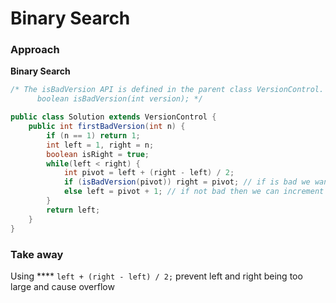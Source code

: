 # Binary Search

### Approach

**Binary Search**

```java
/* The isBadVersion API is defined in the parent class VersionControl.
      boolean isBadVersion(int version); */

public class Solution extends VersionControl {
    public int firstBadVersion(int n) {
        if (n == 1) return 1;
        int left = 1, right = n;
        boolean isRight = true;
        while(left < right) {
            int pivot = left + (right - left) / 2;
            if (isBadVersion(pivot)) right = pivot; // if is bad we want to keep it
            else left = pivot + 1; // if not bad then we can increment
        }
        return left;
    }
}
```

### **Take away**

Using **** `left + (right - left) / 2;` prevent left and right being too large and cause overflow
